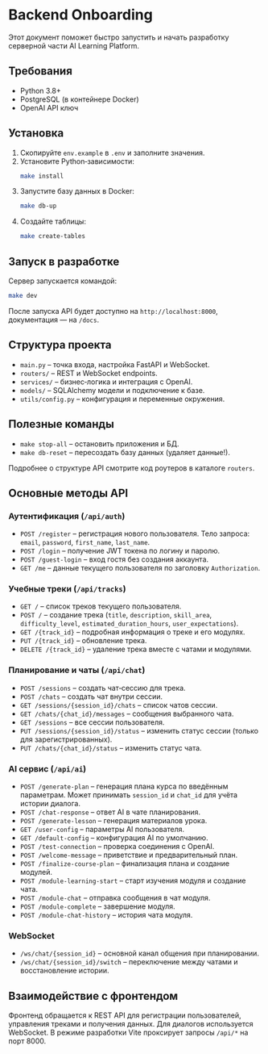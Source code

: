 # Backend Onboarding

Этот документ поможет быстро запустить и начать разработку серверной части AI Learning Platform.

## Требования
- Python 3.8+
- PostgreSQL (в контейнере Docker) 
- OpenAI API ключ

## Установка
1. Скопируйте `env.example` в `.env` и заполните значения.
2. Установите Python‑зависимости:
   ```bash
   make install
   ```
3. Запустите базу данных в Docker:
   ```bash
   make db-up
   ```
4. Создайте таблицы:
   ```bash
   make create-tables
   ```

## Запуск в разработке
Сервер запускается командой:
```bash
make dev
```
После запуска API будет доступно на `http://localhost:8000`, документация — на `/docs`.

## Структура проекта
- `main.py` – точка входа, настройка FastAPI и WebSocket.
- `routers/` – REST и WebSocket endpoints.
- `services/` – бизнес‑логика и интеграция с OpenAI.
- `models/` – SQLAlchemy модели и подключение к базе.
- `utils/config.py` – конфигурация и переменные окружения.

## Полезные команды
- `make stop-all` – остановить приложения и БД.
- `make db-reset` – пересоздать базу данных (удаляет данные!).

Подробнее о структуре API смотрите код роутеров в каталоге `routers`.

## Основные методы API

### Аутентификация (`/api/auth`)
- `POST /register` – регистрация нового пользователя. Тело запроса: `email`, `password`, `first_name`, `last_name`.
- `POST /login` – получение JWT токена по логину и паролю.
- `POST /guest-login` – вход гостя без создания аккаунта.
- `GET /me` – данные текущего пользователя по заголовку `Authorization`.

### Учебные треки (`/api/tracks`)
- `GET /` – список треков текущего пользователя.
- `POST /` – создание трека (`title`, `description`, `skill_area`, `difficulty_level`, `estimated_duration_hours`, `user_expectations`).
- `GET /{track_id}` – подробная информация о треке и его модулях.
- `PUT /{track_id}` – обновление трека.
- `DELETE /{track_id}` – удаление трека вместе с чатами и модулями.

### Планирование и чаты (`/api/chat`)
- `POST /sessions` – создать чат‑сессию для трека.
- `POST /chats` – создать чат внутри сессии.
- `GET /sessions/{session_id}/chats` – список чатов сессии.
- `GET /chats/{chat_id}/messages` – сообщения выбранного чата.
- `GET /sessions` – все сессии пользователя.
- `PUT /sessions/{session_id}/status` – изменить статус сессии (только для зарегистрированных).
- `PUT /chats/{chat_id}/status` – изменить статус чата.

### AI сервис (`/api/ai`)
- `POST /generate-plan` – генерация плана курса по введённым параметрам. Может
  принимать `session_id` и `chat_id` для учёта истории диалога.
- `POST /chat-response` – ответ AI в чате планирования.
- `POST /generate-lesson` – генерация материалов урока.
- `GET /user-config` – параметры AI пользователя.
- `GET /default-config` – конфигурация AI по умолчанию.
- `POST /test-connection` – проверка соединения с OpenAI.
- `POST /welcome-message` – приветствие и предварительный план.
- `POST /finalize-course-plan` – финализация плана и создание модулей.
- `POST /module-learning-start` – старт изучения модуля и создание чата.
- `POST /module-chat` – отправка сообщения в чат модуля.
- `POST /module-complete` – завершение модуля.
- `POST /module-chat-history` – история чата модуля.

### WebSocket
- `/ws/chat/{session_id}` – основной канал общения при планировании.
- `/ws/chat/{session_id}/switch` – переключение между чатами и восстановление истории.

## Взаимодействие с фронтендом
Фронтенд обращается к REST API для регистрации пользователей, управления треками и получения данных. Для диалогов используется WebSocket. В режиме разработки Vite проксирует запросы `/api/*` на порт 8000.


